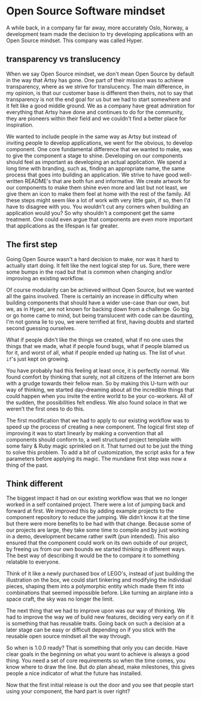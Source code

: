# Open Source Software mindset

A while back, in a company far far away, more accurately Oslo, Norway, a development team made the decision to try developing applications with an Open Source mindset. This company was called Hyper.

## transparency vs translucency

When we say Open Source mindset, we don't mean Open Source by default in the way that Artsy has gone. One part of their mission was to achieve transparency, where as we strive for translucency. The main difference, in my opinion, is that our customer base is different then theirs, not to say that transparency is not the end goal for us but we had to start somewhere and it felt like a good middle ground. We as a company have great admiration for everything that Artsy have done and continues to do for the community, they are pioneers within their field and we couldn't find a better place for inspiration.

We wanted to include people in the same way as Artsy but instead of inviting people to develop applications, we went for the obvious, to develop component. One core fundamental difference that we wanted to make, was to give the component a stage to shine. Developing on our components should feel as important as developing an actual application. We spend a long time with branding, such as, finding an appropriate name, the same process that goes into building an application. We strive to have good well-written README's that are both fun and informative. We create artwork for our components to make them shine even more and last but not least, we give them an icon to make them feel at home with the rest of the family. All these steps might seem like a lot of work with very little gain, if so, then I'd have to disagree with you. You wouldn't cut any corners when building an application would you? So why shouldn't a component get the same treatment. One could even argue that components are even more important that applications as the lifespan is far greater.

## The first step

Going Open Source wasn't a hard decision to make, nor was it hard to actually start doing. It felt like the next logical step for us. Sure, there were some bumps in the road but that is common when changing and/or improving an existing workflow.

Of course modularity can be achieved without Open Source, but we wanted all the gains involved. There is certainly an increase in difficulty when building components that should have a wider use-case than our own, but we, as in Hyper, are not known for backing down from a challenge. Go big or go home came to mind, but being translucent with code can be daunting, I'm not gonna lie to you, we were terrified at first, having doubts and started second guessing ourselves.

What if people didn't like the things we created, what if no one uses the things that we made, what if people found bugs, what if people blamed us for it, and worst of all, what if people ended up hating us. The list of `what if`'s just kept on growing.

You have probably had this feeling at least once, it is perfectly normal. We found comfort by thinking that surely, not all citizens of the Internet are born with a grudge towards their fellow man. So by making this U-turn with our way of thinking, we started day-dreaming about all the incredible things that could happen when you invite the entire world to be your co-workers. All of the sudden, the possibilities felt endless.
We also found solace in that we weren’t the first ones to do this.

The first modification that we had to apply to our existing workflow was to speed up the process of creating a new component. The logical first step of improving it was to start linearly by making a convention that all components should conform to, a well structured project template with some fairy & Ruby magic sprinkled on it. That turned out to be just the thing to solve this problem. To add a bit of customization, the script asks for a few parameters before applying its magic.
The mundane first step was now a thing of the past.

## Think different

The biggest impact it had on our existing workflow was that we no longer worked in a self contained project. There were a lot of jumping back and forward at first. We improved this by adding example projects to the component repository to reduce the jumping. We didn’t know it at the time but there were more benefits to be had with that change.
Because some of our projects are large, they take some time to compile and by just working in a demo, development became rather swift (pun intended). This also ensured that the component could work on its own outside of our project, by freeing us from our own bounds we started thinking in different ways. The best way of describing it would be the to compare it to something relatable to everyone.

Think of it like a newly purchased box of LEGO's, instead of just building the illustration on the box, we could start tinkering and modifying the individual pieces, shaping them into a polymorphic entity which made them fit into combinations that seemed impossible before. Like turning an airplane into a space craft, the sky was no longer the limit.

The next thing that we had to improve upon was our way of thinking.
We had to improve the way we of build new features, deciding very early on if it is something that has reusable traits. Going back on such a decision at a later stage can be easy or difficult depending on if you stick with the reusable open source mindset all the way through.

So when is 1.0.0 ready? That is something that only you can decide. Have clear goals in the beginning on what you want to achieve is always a good thing. You need a set of core requirements so when the time comes, you know where to draw the line. But do plan ahead, make milestones, this gives people a nice indicator of what the future has installed.

Now that the first initial release is out the door and you see that people start using your component, the hard part is over right?
